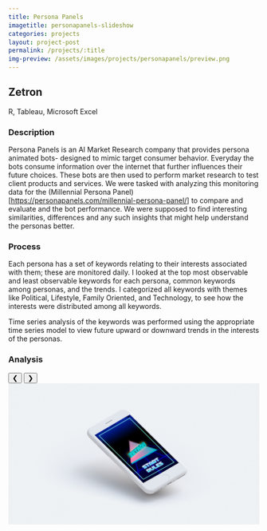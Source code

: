 ```yaml
---
title: Persona Panels
imagetitle: personapanels-slideshow
categories: projects
layout: project-post
permalink: /projects/:title
img-preview: /assets/images/projects/personapanels/preview.png
---
```


<h2>Zetron</h2>

<span class="tools">R, Tableau, Microsoft Excel</span>

<h3>Description</h3>

Persona Panels is an AI Market Research company that provides persona animated bots- designed to mimic target consumer behavior. Everyday the bots consume information over the internet that further influences their future choices. These bots are then used to perform market research to test client products and services. We were tasked with analyzing this monitoring data for the (Millennial Persona Panel)[https://personapanels.com/millennial-persona-panel/] to compare and evaluate and the bot performance. We were supposed to find interesting similarities, differences and any such insights that might help understand the personas better.

<h3>Process</h3>

Each persona has a set of keywords relating to their interests associated with them; these are monitored daily. I looked at the top most observable and least observable keywords for each persona, common keywords among personas, and the trends. I categorized all keywords with themes like Political, Lifestyle, Family Oriented, and Technology, to see how the interests were distributed among all keywords.

Time series analysis of the keywords was performed using the appropriate time series model to view future upward or downward trends in the interests of the personas.

<h3>Analysis</h3>

<div class ="slideshow-container" size="3">
	<button class="prev">&#10094;</button>
	<button class="next">&#10095;</button>
	<div class="slideshow-content">
		<img class="image-slides" src="/assets/images/projects/personapanels/analysis/0.png">
	</div>
</div>  
